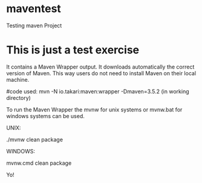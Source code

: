 # maventest
Testing maven Project
# This is just a test exercise

It contains a Maven Wrapper output. It downloads automatically the correct version of Maven. 
This way users do not need to install Maven on their local machine.

#code used: mvn -N io.takari:maven:wrapper -Dmaven=3.5.2 (in working directory)


To run the Maven Wrapper the mvnw for unix systems or mvnw.bat for windows systems can be used.

UNIX:

./mvnw clean package

WINDOWS:

mvnw.cmd clean package

Yo!

